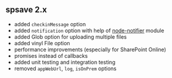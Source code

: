 ## spsave 2.x

- added `checkinMessage` option
- added `notification` option with help of [node-notifier](https://github.com/mikaelbr/node-notifier) module
- added Glob option for uploading multiple files
- added vinyl File option
- performance improvements (especially for SharePoint Online)
- promises instead of callbacks
- added unit testing and integration testing
- removed `appWebUrl`, `log`, `isOnPrem` options